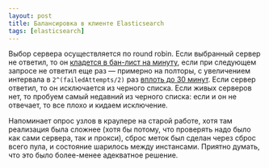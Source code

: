 ```yaml
---
layout: post
title: Балансировка в клиенте Elasticsearch
tags: [elasticsearch]
---
```

Выбор сервера осуществляется по round robin.
Если выбранный сервер не ответил, то он [кладется в бан-лист на минуту](https://github.com/elastic/elasticsearch/blob/master/client/rest/src/main/java/org/elasticsearch/client/RestClient.java#L512), если при следующем запросе не ответил еще раз — примерно на полторы, с увеличением интервала в `2^(failedAttempts/2)` раз [вплоть до 30 минут](https://github.com/elastic/elasticsearch/blob/master/client/rest/src/main/java/org/elasticsearch/client/DeadHostState.java#L60).
Если сервер ответил, то он исключается из черного списка.
Если живых серверов нет, то пробуем самый недавний из черного списка: если и он не отвечает, то все плохо и кидаем исключение.

Напоминает опрос узлов в краулере на старой работе, хотя там реализация была сложнее (хотя бы потому, что проверять надо было как сами сервера, так и прокси), сброс меток был сделан через сброс всего пула, и состояние шарилось между инстансами. Приятно думать, что это было более-менее адекватное решение.


